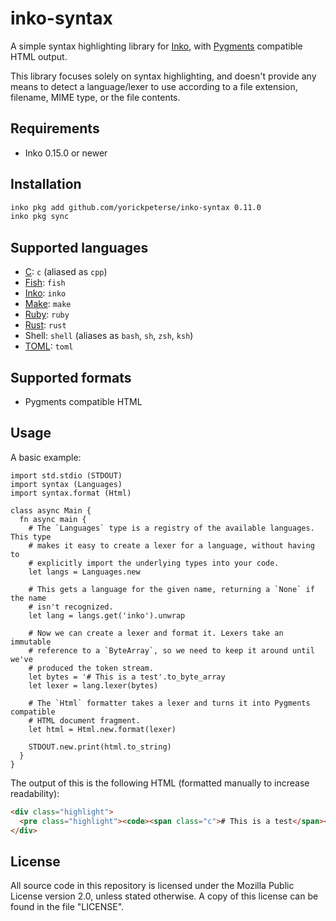 # inko-syntax

A simple syntax highlighting library for [Inko](https://inko-lang.org), with
[Pygments](https://pygments.org/) compatible HTML output.

This library focuses solely on syntax highlighting, and doesn't provide any
means to detect a language/lexer to use according to a file extension, filename,
MIME type, or the file contents.

## Requirements

- Inko 0.15.0 or newer

## Installation

```bash
inko pkg add github.com/yorickpeterse/inko-syntax 0.11.0
inko pkg sync
```

## Supported languages

- [C](https://www.open-std.org/jtc1/sc22/wg14/): `c` (aliased as `cpp`)
- [Fish](https://fishshell.com/): `fish`
- [Inko](https://inko-lang.org/): `inko`
- [Make](https://www.gnu.org/software/make/): `make`
- [Ruby](https://www.ruby-lang.org/en/): `ruby`
- [Rust](https://www.rust-lang.org/): `rust`
- Shell: `shell` (aliases as `bash`, `sh`, `zsh`, `ksh`)
- [TOML](https://toml.io/): `toml`

## Supported formats

- Pygments compatible HTML

## Usage

A basic example:

```inko
import std.stdio (STDOUT)
import syntax (Languages)
import syntax.format (Html)

class async Main {
  fn async main {
    # The `Languages` type is a registry of the available languages. This type
    # makes it easy to create a lexer for a language, without having to
    # explicitly import the underlying types into your code.
    let langs = Languages.new

    # This gets a language for the given name, returning a `None` if the name
    # isn't recognized.
    let lang = langs.get('inko').unwrap

    # Now we can create a lexer and format it. Lexers take an immutable
    # reference to a `ByteArray`, so we need to keep it around until we've
    # produced the token stream.
    let bytes = '# This is a test'.to_byte_array
    let lexer = lang.lexer(bytes)

    # The `Html` formatter takes a lexer and turns it into Pygments compatible
    # HTML document fragment.
    let html = Html.new.format(lexer)

    STDOUT.new.print(html.to_string)
  }
}
```

The output of this is the following HTML (formatted manually to increase
readability):

```html
<div class="highlight">
  <pre class="highlight"><code><span class="c"># This is a test</span></code></pre>
</div>
```

## License

All source code in this repository is licensed under the Mozilla Public License
version 2.0, unless stated otherwise. A copy of this license can be found in the
file "LICENSE".
